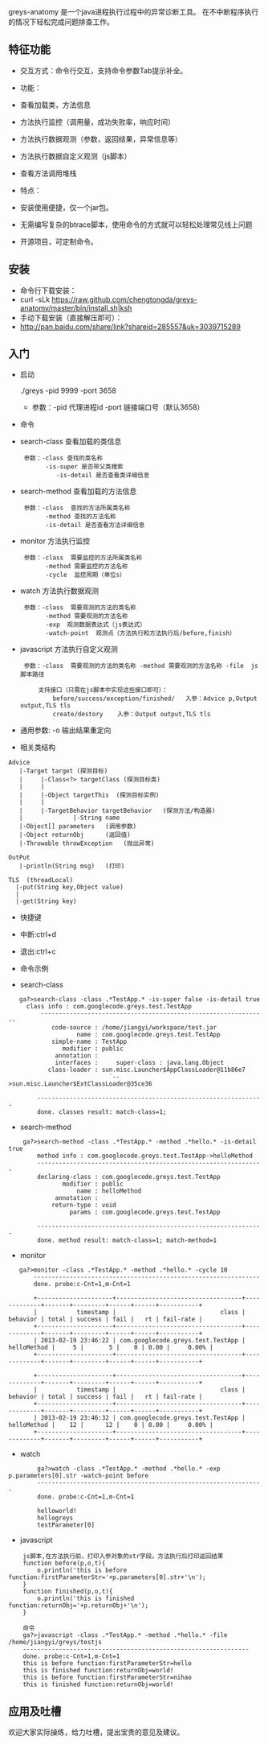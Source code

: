 greys-anatomy 是一个java进程执行过程中的异常诊断工具。
在不中断程序执行的情况下轻松完成问题排查工作。

## 特征功能
- 交互方式：命令行交互，支持命令参数Tab提示补全。

- 功能：
 - 查看加载类，方法信息
 - 方法执行监控（调用量，成功失败率，响应时间）
 - 方法执行数据观测（参数，返回结果，异常信息等）
 - 方法执行数据自定义观测（js脚本）
 - 查看方法调用堆栈

- 特点：
 - 安装使用便捷，仅一个jar包。
 - 无需编写复杂的btrace脚本，使用命令的方式就可以轻松处理常见线上问题
 - 开源项目，可定制命令。
    
## 安装
- 命令行下载安装：
 - curl -sLk https://raw.github.com/chengtongda/greys-anatomy/master/bin/install.sh|ksh  
- 手动下载安装（直接解压即可）：
 - http://pan.baidu.com/share/link?shareid=285557&uk=3039715289

## 入门
- 启动

    ./greys -pid 9999 -port 3658
  - 参数：-pid 代理进程id 
         -port 链接端口号（默认3658）	

- 命令
 - search-class   查看加载的类信息

        参数：-class 查找的类名称
		      -is-super 是否带父类搜索
			     -is-detail 是否查看类详细信息
			  
 - search-method  查看加载的方法信息

        参数：-class  查找的方法所属类名称
			  -method 查找的方法名称
			  -is-detail 是否查看方法详细信息

 - monitor   方法执行监控

        参数：-class  需要监控的方法所属类名称
			  -method 需要监控的方法名称
			  -cycle  监控周期（单位s）

 - watch   方法执行数据观测

        参数：-class  需要观测的方法的类名称
			  -method 需要观测的方法名称
			  -exp  观测数据表达式（js表达式）
			  -watch-point  观测点（方法执行和方法执行后/before,finish）
		
 - javascript   方法执行自定义观测

        参数：-class  需要观测的方法的类名称 -method 需要观测的方法名称 -file  js脚本路径
        
            支持接口（只需在js脚本中实现这些接口即可）：
                before/success/exception/finished/   入参：Advice p,Output output,TLS tls
                create/destory    入参：Output output,TLS tls				

 - 通用参数: -o 输出结果重定向

- 相关类结构
```
Advice
   |-Target target (探测目标)
   |     |-Class<?> targetClass (探测目标类)
   |     |
   |     |-Object targetThis  (探测目标实例)
   |	 |
   |	 |-TargetBehavior targetBehavior   (探测方法/构造器)
   |			  |-String name
   |-Object[] parameters   (调用参数)
   |-Object returnObj      (返回值)
   |-Throwable throwException   (抛出异常)
```
```
OutPut
   |-println(String msg)   (打印)
```
```
TLS  (threadLocal)
  |-put(String key,Object value)
  |
  |-get(String key)
```

- 快捷键
 - 中断:ctrl+d
 - 退出:ctrl+c

- 命令示例
 - search-class
```
   ga?>search-class -class .*TestApp.* -is-super false -is-detail true
 	 class info : com.googlecode.greys.test.TestApp
		 ---------------------------------------------------------------
			code-source : /home/jiangyi/workspace/test.jar
				   name : com.googlecode.greys.test.TestApp
			simple-name : TestApp
			   modifier : public
			 annotation : 
			 interfaces :     super-class : java.lang.Object
		   class-loader : sun.misc.Launcher$AppClassLoader@11b86e7
							`-->sun.misc.Launcher$ExtClassLoader@35ce36

		---------------------------------------------------------------
		done. classes result: match-class=1;
```
 - search-method
```
 	ga?>search-method -class .*TestApp.* -method .*hello.* -is-detail true 
		method info : com.googlecode.greys.test.TestApp->helloMethod
		---------------------------------------------------------------
		declaring-class : com.googlecode.greys.test.TestApp
			   modifier : public
				   name : helloMethod
			 annotation : 
			return-type : void
				 params : com.googlecode.greys.test.TestApp

		---------------------------------------------------------------
		done. method result: match-class=1; match-method=1
```

 - monitor
 ```
 	ga?>monitor -class .*TestApp.* -method .*hello.* -cycle 10
		---------------------------------------------------------------
		done. probe:c-Cnt=1,m-Cnt=1

		+---------------------+-----------------------------------+-------------+-------+---------+------+------+-----------+
		|           timestamp |                             class |    behavior | total | success | fail |   rt | fail-rate |
		+---------------------+-----------------------------------+-------------+-------+---------+------+------+-----------+
		| 2013-02-19 23:46:22 | com.googlecode.greys.test.TestApp | helloMethod |     5 |       5 |    0 | 0.00 |     0.00% |
		+---------------------+-----------------------------------+-------------+-------+---------+------+------+-----------+

		+---------------------+-----------------------------------+-------------+-------+---------+------+------+-----------+
		|           timestamp |                             class |    behavior | total | success | fail |   rt | fail-rate |
		+---------------------+-----------------------------------+-------------+-------+---------+------+------+-----------+
		| 2013-02-19 23:46:32 | com.googlecode.greys.test.TestApp | helloMethod |    12 |      12 |    0 | 0.00 |     0.00% |
		+---------------------+-----------------------------------+-------------+-------+---------+------+------+-----------+
```
		
 - watch
```
		ga?>watch -class .*TestApp.* -method .*hello.* -exp p.parameters[0].str -watch-point before
		---------------------------------------------------------------
		done. probe:c-Cnt=1,m-Cnt=1

		helloworld!
		hellogreys
		testParameter[0]
```

 - javascript
```
	js脚本,在方法执行前，打印入参对象的str字段。方法执行后打印返回结果
	function before(p,o,t){
		o.println('this is before function:firstParameterStr='+p.parameters[0].str+'\n');
	}
	function finished(p,o,t){
		o.println('this is finished function:returnObj='+p.returnObj+'\n');
	} 
```
```
	命令
	ga?>javascript -class .*TestApp.* -method .*hello.* -file /home/jiangyi/greys/testjs
	---------------------------------------------------------------
	done. probe:c-Cnt=1,m-Cnt=1
	this is before function:firstParameterStr=hello
	this is finished function:returnObj=world!
	this is before function:firstParameterStr=nihao
	this is finished function:returnObj=world!
```
## 应用及吐槽
  欢迎大家实际操练，给力吐槽，提出宝贵的意见及建议。
